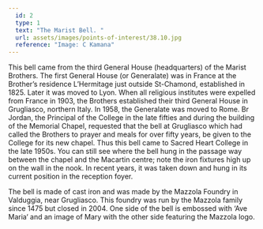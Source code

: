 ```yaml
---
  id: 2
  type: 1
  text: "The Marist Bell. "
  url: assets/images/points-of-interest/38.10.jpg
  reference: "Image: C Kamana"
---
```

This bell came from the third General House (headquarters) of the Marist Brothers. The first General House (or Generalate) was in France at the Brother’s residence L’Hermitage just outside St-Chamond, established in 1825\. Later it was moved to Lyon. When all religious institutes were expelled from France in 1903, the Brothers established their third General House in Grugliasco, northern Italy. In 1958, the Generalate was moved to Rome. Br Jordan, the Principal of the College in the late fifties and during the building of the Memorial Chapel, requested that the bell at Grugliasco which had called the Brothers to prayer and meals for over fifty years, be given to the College for its new chapel. Thus this bell came to Sacred Heart College in the late 1950s. You can still see where the bell hung in the passage way between the chapel and the Macartin centre; note the iron fixtures high up on the wall in the nook. In recent years, it was taken down and hung in its current position in the reception foyer.

The bell is made of cast iron and was made by the Mazzola Foundry in Valduggia, near Grugliasco. This foundry was run by the Mazzola family since 1475 but closed in 2004\. One side of the bell is embossed with ‘Ave Maria‘ and an image of Mary with the other side featuring the Mazzola logo.
        